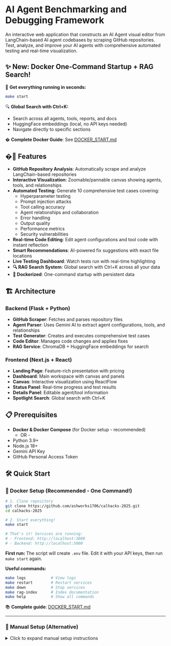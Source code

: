 # AI Agent Benchmarking and Debugging Framework

An interactive web application that constructs an AI Agent visual editor from LangChain-based AI agent codebases by scraping GitHub repositories. Test, analyze, and improve your AI agents with comprehensive automated testing and real-time visualization.

## ✨ New: Docker One-Command Startup + RAG Search!

🐳 **Get everything running in seconds:**
```bash
make start
```

🔍 **Global Search with Ctrl+K:**
- Search across all agents, tools, reports, and docs
- HuggingFace embeddings (local, no API keys needed)
- Navigate directly to specific sections

� **Complete Docker Guide**: See [DOCKER_START.md](DOCKER_START.md)

## �🚀 Features

- **GitHub Repository Analysis**: Automatically scrape and analyze LangChain-based repositories
- **Interactive Visualization**: Zoomable/pannable canvas showing agents, tools, and relationships
- **Automated Testing**: Generate 10 comprehensive test cases covering:
  - Hyperparameter testing
  - Prompt injection attacks
  - Tool calling accuracy
  - Agent relationships and collaboration
  - Error handling
  - Output quality
  - Performance metrics
  - Security vulnerabilities
- **Real-time Code Editing**: Edit agent configurations and tool code with instant reflection
- **Smart Recommendations**: AI-powered fix suggestions with exact file locations
- **Live Testing Dashboard**: Watch tests run with real-time highlighting
- **🔍 RAG Search System**: Global search with Ctrl+K across all your data
- **🐳 Dockerized**: One-command startup with persistent data

## 🏗️ Architecture

### Backend (Flask + Python)
- **GitHub Scraper**: Fetches and parses repository files
- **Agent Parser**: Uses Gemini AI to extract agent configurations, tools, and relationships
- **Test Generator**: Creates and executes comprehensive test cases
- **Code Editor**: Manages code changes and applies fixes
- **RAG Service**: ChromaDB + HuggingFace embeddings for search

### Frontend (Next.js + React)
- **Landing Page**: Feature-rich presentation with pricing
- **Dashboard**: Main workspace with canvas and panels
- **Canvas**: Interactive visualization using ReactFlow
- **Status Panel**: Real-time progress and test results
- **Details Panel**: Editable agent/tool information
- **Spotlight Search**: Global search with Ctrl+K

## 📋 Prerequisites

- **Docker & Docker Compose** (for Docker setup - recommended)
  - OR -
- Python 3.9+
- Node.js 18+
- Gemini API Key
- GitHub Personal Access Token

## 🛠️ Quick Start

### 🐳 Docker Setup (Recommended - One Command!)

```bash
# 1. Clone repository
git clone https://github.com/ashworks1706/calhacks-2025.git
cd calhacks-2025

# 2. Start everything!
make start

# That's it! Services are running:
# - Frontend: http://localhost:3000
# - Backend: http://localhost:5000
```

**First run:** The script will create `.env` file. Edit it with your API keys, then run `make start` again.

**Useful commands:**
```bash
make logs           # View logs
make restart        # Restart services
make down           # Stop services
make rag-index      # Index documentation
make help           # Show all commands
```

📚 **Complete guide**: [DOCKER_START.md](DOCKER_START.md)

---

### 🔧 Manual Setup (Alternative)

<details>
<summary>Click to expand manual setup instructions</summary>

### Backend Setup
make setup
# Edit .env and add your credentials

# 2. Start all services (PostgreSQL, Backend, Frontend)
make up

# 3. Access the application
# Frontend: http://localhost:3000
# Backend:  http://localhost:5000
```

**Quick Docker Commands:**
```bash
make up           # Start all services
make down         # Stop all services
make logs         # View logs
make db-init      # Initialize database
make rebuild      # Rebuild and restart
make help         # Show all commands
```

See [DOCKER.md](./DOCKER.md) for complete Docker documentation.

### 📦 Manual Setup (Alternative)

#### Backend Setup

```bash
cd backend

# Create virtual environment
python -m venv venv
source venv/bin/activate  # On Windows: venv\Scripts\activate

# Install dependencies
pip install -r requirements.txt

# Setup PostgreSQL
createdb ai_agent_benchmark

# Setup environment variables
cp .env.example .env
# Edit .env and add your API keys + database URL

# Initialize database
python init_db.py
```

#### Frontend Setup

```bash
cd frontend

# Install dependencies
npm install

# Setup environment variables (optional)
# Frontend will use http://localhost:5000 by default
```

## 🚀 Running the Application

### With Docker (Recommended)
```bash
# Start everything
make up

# View logs
make logs

# Stop everything
make down
```

### Manual Start

#### Start Backend
```bash
cd backend
source venv/bin/activate
python app.py
# Backend runs on http://localhost:5000
```

#### Start Frontend
```bash
cd frontend
npm run dev
# Frontend runs on http://localhost:3000
```

## 📖 Usage

1. **Navigate to** `http://localhost:3000`
2. **Click** "Dashboard" or "Get Started"
3. **Enter** a GitHub repository URL containing LangChain agents
4. **Submit** and watch as the system:
   - Scrapes the repository
   - Analyzes agents and tools
   - Visualizes the architecture
5. **Explore** the interactive canvas:
   - Click agents to view/edit configurations
   - Click tools to view/edit code
   - Click relationships to understand connections
6. **Click "Start Testing"** to:
   - Generate 10 test cases
   - Watch tests run with live highlighting
   - Review results and recommendations
7. **Apply Fixes** with one click

## 🎯 API Endpoints

### Backend API

- `GET /health` - Health check
- `POST /api/analyze-repo` - Analyze GitHub repository
  ```json
  {
    "github_url": "https://github.com/user/repo"
  }
  ```
- `POST /api/generate-tests` - Generate test cases
- `POST /api/run-test` - Execute a test case
- `POST /api/apply-fix` - Apply suggested fix
- `POST /api/update-agent` - Update agent configuration

## 📁 Project Structure

```
calhacks-2025/
├── backend/
│   ├── app.py                   # Main Flask application
│   ├── config.py               # Configuration
│   ├── requirements.txt        # Python dependencies
│   ├── services/
│   │   ├── github_scraper.py   # Repository scraping
│   │   ├── agent_parser.py     # AI-powered parsing
│   │   ├── test_generator.py   # Test generation & execution
│   │   └── code_editor.py      # Code management
│   └── .env.example
│
└── frontend/
    ├── app/
    │   ├── layout.tsx           # Root layout
    │   ├── page.tsx            # Landing page
    │   ├── globals.css         # Global styles
    │   └── dashboard/
    │       └── page.tsx        # Dashboard
    ├── components/
    │   ├── Navbar.tsx          # Navigation
    │   ├── LandingPage.tsx     # Landing content
    │   ├── Dashboard.tsx       # Main dashboard
    │   ├── Canvas.tsx          # Interactive visualization
    │   ├── StatusPanel.tsx     # Status & results
    │   ├── DetailsPanel.tsx    # Details editor
    │   └── ui/
    │       └── ScrollArea.tsx  # UI components
    ├── lib/
    │   ├── api.ts              # API client
    │   └── store.ts            # State management
    ├── types/
    │   └── index.ts            # TypeScript types
    ├── package.json
    └── .env.local
```

## 🧪 Testing Features

The framework generates 10 types of test cases:

1. **Hyperparameter Testing**: Test different model configurations
2. **Prompt Injection**: Security testing for vulnerabilities
3. **Tool Calling**: Verify correct tool usage
4. **Relationship Validation**: Test agent interactions
5. **Collaborative Behavior**: Multi-agent task testing
6. **Error Handling**: Invalid input handling
7. **Output Quality**: Response quality evaluation
8. **Performance**: Response time and resource usage
9. **Edge Cases**: Boundary condition testing
10. **Security**: Security vulnerability scanning

## 🎨 Tech Stack

### Backend
- Flask (Web framework)
- Google Gemini AI (Agent analysis)
- PyGithub (Repository access)
- LangChain (Agent understanding)

### Frontend
- Next.js 16 (React framework)
- TypeScript (Type safety)
- Tailwind CSS (Styling)
- ReactFlow (Canvas visualization)
- Zustand (State management)
- Framer Motion (Animations)
- Axios (API client)

## 🔑 Environment Variables

### Docker (.env in root directory)
```bash
# GitHub OAuth
GITHUB_OAUTH_CLIENT_ID=your_client_id
GITHUB_OAUTH_CLIENT_SECRET=your_client_secret
GITHUB_OAUTH_CALLBACK=http://localhost:5000/auth/github/callback

# Security Secrets
JWT_SECRET=generate_with_python_secrets
ENCRYPTION_SECRET=generate_with_python_secrets

# API Keys
GEMINI_API_KEY=your_gemini_api_key
GITHUB_TOKEN=your_github_token

# Frontend
NEXT_PUBLIC_API_URL=http://localhost:5000
```

### Manual Setup - Backend (.env)
```bash
# Flask Configuration
FLASK_ENV=development
PORT=5000

# Database
DATABASE_URL=postgresql://localhost/ai_agent_benchmark

# GitHub OAuth
GITHUB_OAUTH_CLIENT_ID=your_client_id
GITHUB_OAUTH_CLIENT_SECRET=your_client_secret
GITHUB_OAUTH_CALLBACK=http://localhost:5000/auth/github/callback

# Security
JWT_SECRET=your_jwt_secret
ENCRYPTION_SECRET=your_encryption_secret

# API Keys
GEMINI_API_KEY=your_gemini_api_key
GITHUB_TOKEN=your_github_token
```

### Frontend (.env.local) - Optional
```
NEXT_PUBLIC_API_URL=http://localhost:5000
```

**Generate secrets with:**
```bash
python3 -c "import secrets; print(secrets.token_hex(32))"
```

## 🤝 Contributing

This project was built for CalHacks 2025. Contributions are welcome!

## 📝 License

MIT License

## 🙏 Acknowledgments

- Google Gemini AI for powering the analysis
- LangChain for agent framework
- CalHacks 2025 organizers

---

Built with ❤️ for CalHacks 2025
